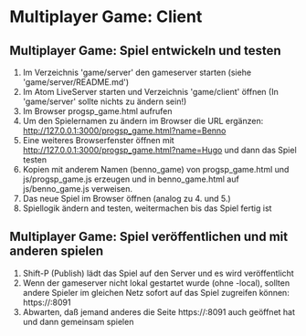 # Multiplayer Game: Client #

## Multiplayer Game: Spiel entwickeln und testen ##
1. Im Verzeichnis 'game/server' den gameserver starten (siehe 'game/server/README.md')
2. Im Atom LiveServer starten und Verzeichnis 'game/client' öffnen (In 'game/server' sollte nichts zu ändern sein!)
3. Im Browser progsp_game.html aufrufen
4. Um den Spielernamen zu ändern im Browser die URL ergänzen: http://127.0.0.1:3000/progsp_game.html?name=Benno
5. Eine weiteres Browserfenster öffnen mit http://127.0.0.1:3000/progsp_game.html?name=Hugo und dann das Spiel testen
6. Kopien mit anderem Namen (benno_game) von progsp_game.html und js/progsp_game.js erzeugen und in benno_game.html auf js/benno_game.js verweisen.
7. Das neue Spiel im Browser öffnen (analog zu 4. und 5.)
8. Spiellogik ändern and testen, weitermachen bis das Spiel fertig ist

## Multiplayer Game: Spiel veröffentlichen und mit anderen spielen ##
1. Shift-P (Publish) lädt das Spiel auf den Server und es wird veröffentlicht
2. Wenn der gameserver nicht lokal gestartet wurde (ohne -local), sollten andere Spieler im gleichen Netz sofort auf das Spiel zugreifen können: https://<ServerIP>:8091
3. Abwarten, daß jemand anderes die Seite https://<ServerIP>:8091 auch geöffnet hat und dann gemeinsam spielen

